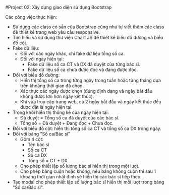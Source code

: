 #Project 02: Xây dựng giao diện sử dụng Bootstrap

Các công việc thực hiện:
- Sử dụng các class có sẵn của Bootstrap cũng như tự viết thêm các class để thiết kế trang web yêu cầu responsive.
- Tìm hiểu và sử dụng thư viện Chart JS để thiết kế biều đồ đường và biểu đồ cột.
- Fake dữ liệu:
    - Đối với các ngày khác, chỉ fake dữ liệu tổng số ca.
    - Đối với ngày hiện tại:
        - Fake dữ liệu số ca CT và DX đã duyệt của từng bác sĩ.
        - Fake dữ liệu số ca chưa được đọc và đang được đọc.
- Đối với biểu đồ đường: 
    - Hiển thị tổng số ca trong từng ngày trong tuần hoặc từng tháng dựa trên khoảng thời gian đã chọn.
    - Xác thực các ngày được chọn (đúng định dạng và ngày bắt đầu không được lơn hơn ngày kết thúc).
    - Khi vừa truy cập trang web, cả 2 ngày bắt đầu và ngày kết thúc đều được đặt là ngày hiện tại.
- Trong khối hiển thị thống kê của ngày hiện tại:
    - Đã duyệt = Tổng số ca đã duyệt của các bác sĩ.
    - Tổng số = Đã duyệt + Đang đọc + Chưa đọc.
- Đối với biểu đồ cột: hiển thị tổng số ca CT và tổng số ca DX trong ngày.
- Đối với bảng "Số ca/Bác sĩ"
    - Gồm 4 cột:
        - Tên bác sĩ
        - Số ca CT
        - Số ca DX
        - Tổng số = CT + DX
    - Cho phép thiết lập số lượng bác sĩ hiển thị trong một lượt.
    - Cho phép bảng cuộn hoặc không, nếu bảng không cuộn thì sau 1 khoảng thời gian nhất định sẽ hiển thị các bác sĩ tiếp theo.
- Tạo modal cho phép thiết lập số lượng bác sĩ hiển thị mỗi lượt trong bảng "Số ca/Bác sĩ".